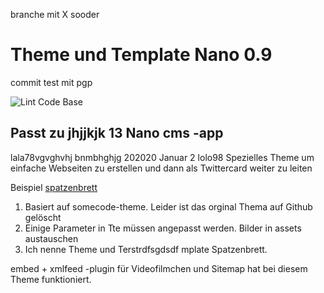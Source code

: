 branche mit X sooder

# Theme und Template Nano 0.9
commit test mit pgp

![Lint Code Base](https://github.com/dewomser/test-git/workflows/Lint%20Code%20Base/badge.svg?event=push)


## Passt zu jhjjkjk 13 Nano cms -app 
lala78vgvghvhj bnmbhghjg 202020 Januar 2 lolo98
Spezielles Theme um einfache Webseiten zu erstellen  und dann als Twittercard weiter zu leiten

Beispiel [spatzenbrett](https://spatzenbrett.untergang.de)

1. Basiert auf somecode-theme. Leider ist das orginal Thema auf Github gelöscht
2. Einige Parameter in Tte müssen angepasst werden. Bilder in assets austauschen
3. Ich nenne Theme und Terstrdfsgdsdf mplate Spatzenbrett.

embed + xmlfeed -plugin für Videofilmchen und Sitemap hat bei diesem Theme funktioniert.
